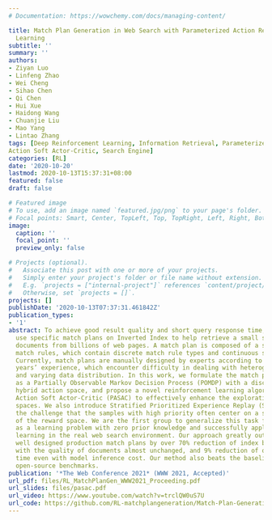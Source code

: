 ```yaml
---
# Documentation: https://wowchemy.com/docs/managing-content/

title: Match Plan Generation in Web Search with Parameterized Action Reinforcement
  Learning
subtitle: ''
summary: ''
authors:
- Ziyan Luo
- Linfeng Zhao
- Wei Cheng
- Sihao Chen
- Qi Chen
- Hui Xue
- Haidong Wang
- Chuanjie Liu
- Mao Yang
- Lintao Zhang
tags: [Deep Reinforcement Learning, Information Retrieval, Parameterized
Action Soft Actor-Critic, Search Engine]
categories: [RL]
date: '2020-10-20'
lastmod: 2020-10-13T15:37:31+08:00
featured: false
draft: false

# Featured image
# To use, add an image named `featured.jpg/png` to your page's folder.
# Focal points: Smart, Center, TopLeft, Top, TopRight, Left, Right, BottomLeft, Bottom, BottomRight.
image:
  caption: ''
  focal_point: ''
  preview_only: false

# Projects (optional).
#   Associate this post with one or more of your projects.
#   Simply enter your project's folder or file name without extension.
#   E.g. `projects = ["internal-project"]` references `content/project/deep-learning/index.md`.
#   Otherwise, set `projects = []`.
projects: []
publishDate: '2020-10-13T07:37:31.461842Z'
publication_types:
- '1'
abstract: To achieve good result quality and short query response time, search engines
  use specific match plans on Inverted Index to help retrieve a small set of relevant
  documents from billions of web pages. A match plan is composed of a sequence of
  match rules, which contain discrete match rule types and continuous stopping quotas.
  Currently, match plans are manually designed by experts according to their several
  years’ experience, which encounter difficulty in dealing with heterogeneous queries
  and varying data distribution. In this work, we formulate the match plan generation
  as a Partially Observable Markov Decision Process (POMDP) with a discrete-continuous
  hybrid action space, and propose a novel reinforcement learning algorithm Parameterized
  Action Soft Actor-Critic (PASAC) to effectively enhance the exploration in both
  spaces. We also introduce Stratified Prioritized Experience Replay (SPER) to address
  the challenge that the samples with high priority often center on a small range
  of the reward space. We are the first group to generalize this task for all queries
  as a learning problem with zero prior knowledge and successfully apply deep reinforcement
  learning in the real web search environment. Our approach greatly outperforms the
  well designed production match plans by over 70% reduction of index block accesses
  with the quality of documents almost unchanged, and 9% reduction of query response
  time even with model inference cost. Our method also beats the baselines on some
  open-source benchmarks.
publication: '*The Web Conference 2021* (WWW 2021, Accepted)'
url_pdf: files/RL_MatchPlanGen_WWW2021_Proceeding.pdf
url_slides: files/pasac.pdf
url_video: https://www.youtube.com/watch?v=trclQW0uS7U
url_code: https://github.com/RL-matchplangeneration/Match-Plan-Generation-in-Web-Search
---
```

